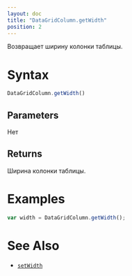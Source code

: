 ```yaml
---
layout: doc
title: "DataGridColumn.getWidth"
position: 2
---
```


Возвращает ширину колонки таблицы.

# Syntax

```js
DataGridColumn.getWidth()
```

## Parameters

Нет

## Returns

Ширина колонки таблицы.

# Examples

```js
var width = DataGridColumn.getWidth();
```

# See Also

* [`setWidth`](../Button.setWidth/)
